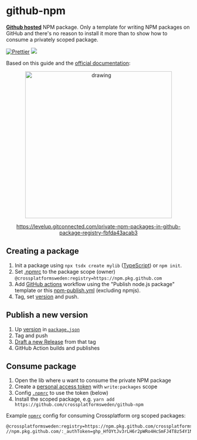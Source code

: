 # github-npm


**[Github hosted](https://docs.github.com/en/packages)** NPM package. Only a template for writing NPM packages on GitHub and there's no reason to install it more than to show how to consume a privately scoped package.

[![Prettier](https://img.shields.io/badge/styled_with-prettier-ff69b4.svg)](https://github.com/prettier/prettier) [![](https://img.shields.io/badge/made%20by-crossplatform-blue)](https://www.crossplatform.se/)

Based on this guide and the [official documentation](https://docs.github.com/en/packages):

<a href="https://levelup.gitconnected.com/private-npm-packages-in-github-package-registry-fbfda43acab3"><center><p>
<img src="https://miro.medium.com/max/1400/1*I2TaJstcdXWt02Li2pfIUw.png" alt="drawing" width="400"/>
</p>https://levelup.gitconnected.com/private-npm-packages-in-github-package-registry-fbfda43acab3</center></a>

## Creating a package

1. Init a package using `npx tsdx create mylib` ([TypeScript](https://www.typescriptlang.org/)) or `npm init`. 
2. Set [.npmrc](./.npmrc) to the package scope (owner) `@crossplatformsweden:registry=https://npm.pkg.github.com`
3. Add [GitHub actions](https://github.com/crossplatformsweden/github-npm/actions/new) workflow using the "Publish node.js package" template or this [npm-publish.yml](./.github/workflows/npm-publish.yml) (excluding npmjs).
4. Tag, set [version](https://docs.npmjs.com/about-semantic-versioning) and push.


## Publish a new version

1. Up [version](https://docs.npmjs.com/about-semantic-versioning) in [`package.json`](./package.json)
2. Tag and push
3. [Draft a new Release](https://github.com/crossplatformsweden/github-npm/releases) from that tag
4. GitHub Action builds and publishes


## Consume package

1. Open the lib where u want to consume the private NPM package
2. Create a [personal access token](https://github.com/settings/tokens) with `write:packages` scope
3. Config [`.npmrc`](./.npmrc) to use the token (below)
4. Install the scoped package, e.g. `yarn add https://github.com/crossplatformsweden/github-npm`

Example [`npmrc`](./.npmrc) config for consuming Crossplatform org scoped packages:

```
@crossplatformsweden:registry=https://npm.pkg.github.com/crossplatformsweden
//npm.pkg.github.com/:_authToken=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
```